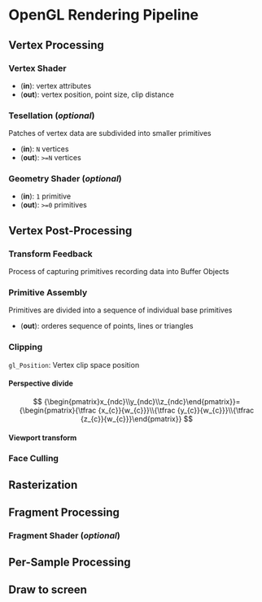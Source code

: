 # OpenGL Rendering Pipeline

## Vertex Processing

### Vertex Shader
- (**in**): vertex attributes
- (**out**): vertex position, point size, clip distance

### Tesellation (*optional*)
Patches of vertex data are subdivided into smaller primitives
- (**in**): `N` vertices
- (**out**): `>=N` vertices

### Geometry Shader (*optional*)
- (**in**): `1` primitive
- (**out**): `>=0` primitives

## Vertex Post-Processing

### Transform Feedback
Process of capturing primitives recording data into Buffer Objects

### Primitive Assembly
Primitives are divided into a sequence of individual base primitives
- (**out**): orderes sequence of points, lines or triangles

### Clipping
`gl_Position`: Vertex clip space position

#### Perspective divide
$$ {\begin{pmatrix}x_{ndc}\\y_{ndc}\\z_{ndc}\end{pmatrix}}={\begin{pmatrix}{\tfrac {x_{c}}{w_{c}}}\\{\tfrac {y_{c}}{w_{c}}}\\{\tfrac {z_{c}}{w_{c}}}\end{pmatrix}} $$

#### Viewport transform

### Face Culling

## Rasterization

## Fragment Processing

### Fragment Shader (*optional*)

## Per-Sample Processing

## Draw to screen
